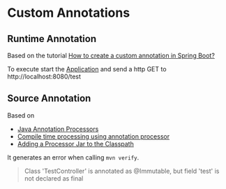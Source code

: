 # Custom Annotations

## Runtime Annotation
Based on the tutorial [How to create a custom annotation in Spring Boot?
](https://fullstackdeveloper.guru/2021/06/15/how-to-create-a-custom-annotation-in-spring-boot/)

To execute start the [Application](./src/main/java/ie/gannons/Application.java) and send a http GET to http://localhost:8080/test

## Source Annotation
Based on 

* [Java Annotation Processors](https://www.javacodegeeks.com/2015/09/java-annotation-processors.html)
* [Compile time processing using annotation processor](https://riptutorial.com/java/example/19926/compile-time-processing-using-annotation-processor)
* [Adding a Processor Jar to the Classpath](https://www.baeldung.com/java-annotation-processing-builder#4-adding-a-processor-jar-to-the-classpath)

It generates an error when calling `mvn verify`. 

> Class 'TestController' is annotated as @Immutable, but field 'test' is not declared as final